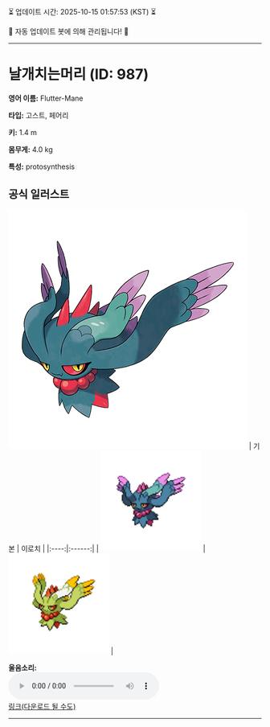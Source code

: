 
⏳ 업데이트 시간: 2025-10-15 01:57:53 (KST) ⏳

🤖 자동 업데이트 봇에 의해 관리됩니다! 🤖

---

# 날개치는머리 (ID: 987)
**영어 이름:** Flutter-Mane

**타입:** 고스트, 페어리

**키:** 1.4 m

**몸무게:** 4.0 kg

**특성:** protosynthesis

## 공식 일러스트
![](https://raw.githubusercontent.com/PokeAPI/sprites/master/sprites/pokemon/other/official-artwork/987.png)
| 기본 | 이로치 |
|:----:|:------:|
| <img src="https://raw.githubusercontent.com/PokeAPI/sprites/master/sprites/pokemon/987.png" width="200"> | <img src="https://raw.githubusercontent.com/PokeAPI/sprites/master/sprites/pokemon/shiny/987.png" width="200"> |

**울음소리:**<br><audio controls src="https://raw.githubusercontent.com/PokeAPI/cries/main/cries/pokemon/latest/987.ogg"></audio><br> [링크(다운로드 될 수도)](https://raw.githubusercontent.com/PokeAPI/cries/main/cries/pokemon/latest/987.ogg)


---
